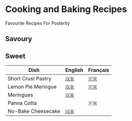 # Cooking and Baking Recipes
Favourite Recipes For Posterity

## Savoury

## Sweet

| Dish | English | Français |
|------|---------|----------|
| Short Crust Pastry | [:uk:](recipes/shortcrustpastry_en.md) | [:fr:](recipes/patesablee_fr.md) |
| Lemon Pie Meringue | [:uk:](recipes/lemonpiemeringue_en.md) | [:fr:](recipes/tartecitronmeringue_fr.md) |
| Meringues | [:uk:](recipes/meringue_en.md) | |
| Panna Cotta | | :fr: |
| No-Bake Cheesecake | [:uk:](recipes/nobakecheesecake_en.md) | |  